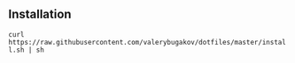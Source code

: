 ## Installation

`curl https://raw.githubusercontent.com/valerybugakov/dotfiles/master/install.sh | sh`
